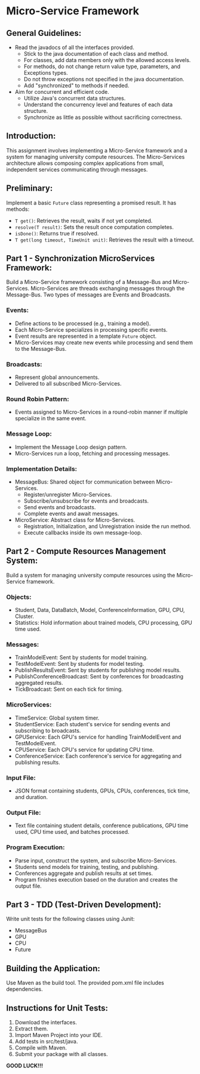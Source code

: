 # Micro-Service Framework

## General Guidelines:
- Read the javadocs of all the interfaces provided.
  - Stick to the java documentation of each class and method.
  - For classes, add data members only with the allowed access levels.
  - For methods, do not change return value type, parameters, and Exceptions types.
  - Do not throw exceptions not specified in the java documentation.
  - Add "synchronized" to methods if needed.
- Aim for concurrent and efficient code.
  - Utilize Java's concurrent data structures.
  - Understand the concurrency level and features of each data structure.
  - Synchronize as little as possible without sacrificing correctness.

## Introduction:
This assignment involves implementing a Micro-Service framework and a system for managing university compute resources. The Micro-Services architecture allows composing complex applications from small, independent services communicating through messages.

## Preliminary:
Implement a basic `Future` class representing a promised result. It has methods:
- `T get()`: Retrieves the result, waits if not yet completed.
- `resolve(T result)`: Sets the result once computation completes.
- `isDone()`: Returns true if resolved.
- `T get(long timeout, TimeUnit unit)`: Retrieves the result with a timeout.

## Part 1 - Synchronization MicroServices Framework:
Build a Micro-Service framework consisting of a Message-Bus and Micro-Services. Micro-Services are threads exchanging messages through the Message-Bus. Two types of messages are Events and Broadcasts.

### Events:
- Define actions to be processed (e.g., training a model).
- Each Micro-Service specializes in processing specific events.
- Event results are represented in a template `Future` object.
- Micro-Services may create new events while processing and send them to the Message-Bus.

### Broadcasts:
- Represent global announcements.
- Delivered to all subscribed Micro-Services.

### Round Robin Pattern:
- Events assigned to Micro-Services in a round-robin manner if multiple specialize in the same event.

### Message Loop:
- Implement the Message Loop design pattern.
- Micro-Services run a loop, fetching and processing messages.

### Implementation Details:
- MessageBus: Shared object for communication between Micro-Services.
  - Register/unregister Micro-Services.
  - Subscribe/unsubscribe for events and broadcasts.
  - Send events and broadcasts.
  - Complete events and await messages.
- MicroService: Abstract class for Micro-Services.
  - Registration, Initialization, and Unregistration inside the run method.
  - Execute callbacks inside its own message-loop.

## Part 2 - Compute Resources Management System:
Build a system for managing university compute resources using the Micro-Service framework.

### Objects:
- Student, Data, DataBatch, Model, ConferenceInformation, GPU, CPU, Cluster.
- Statistics: Hold information about trained models, CPU processing, GPU time used.

### Messages:
- TrainModelEvent: Sent by students for model training.
- TestModelEvent: Sent by students for model testing.
- PublishResultsEvent: Sent by students for publishing model results.
- PublishConferenceBroadcast: Sent by conferences for broadcasting aggregated results.
- TickBroadcast: Sent on each tick for timing.

### MicroServices:
- TimeService: Global system timer.
- StudentService: Each student's service for sending events and subscribing to broadcasts.
- GPUService: Each GPU's service for handling TrainModelEvent and TestModelEvent.
- CPUService: Each CPU's service for updating CPU time.
- ConferenceService: Each conference's service for aggregating and publishing results.

### Input File:
- JSON format containing students, GPUs, CPUs, conferences, tick time, and duration.

### Output File:
- Text file containing student details, conference publications, GPU time used, CPU time used, and batches processed.

### Program Execution:
- Parse input, construct the system, and subscribe Micro-Services.
- Students send models for training, testing, and publishing.
- Conferences aggregate and publish results at set times.
- Program finishes execution based on the duration and creates the output file.

## Part 3 - TDD (Test-Driven Development):
Write unit tests for the following classes using Junit:
- MessageBus
- GPU
- CPU
- Future

## Building the Application:
Use Maven as the build tool. The provided pom.xml file includes dependencies.

## Instructions for Unit Tests:
1. Download the interfaces.
2. Extract them.
3. Import Maven Project into your IDE.
4. Add tests in src/test/java.
5. Compile with Maven.
6. Submit your package with all classes.

**GOOD LUCK!!!**
